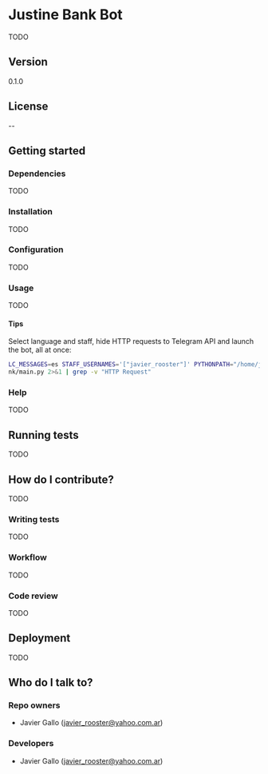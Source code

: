 # Justine Bank Bot

TODO

## Version

0.1.0

## License

--

## Getting started

### Dependencies

TODO

### Installation

TODO

### Configuration

TODO

### Usage

TODO

#### Tips

Select language and staff, hide HTTP requests to Telegram API and launch the
bot, all at once:

```sh
LC_MESSAGES=es STAFF_USERNAMES='["javier_rooster"]' PYTHONPATH="/home/javierrooster/code/justine-bank-bot" python3 justine_ba
nk/main.py 2>&1 | grep -v "HTTP Request"
```

### Help

TODO

## Running tests

TODO

## How do I contribute?

TODO

### Writing tests

TODO

### Workflow

TODO

### Code review

TODO

## Deployment

TODO

## Who do I talk to?

### Repo owners

* Javier Gallo (<javier_rooster@yahoo.com.ar>)

### Developers

* Javier Gallo (<javier_rooster@yahoo.com.ar>)
